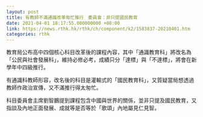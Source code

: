 ```yaml
---
layout: post
title: 有教師不滿通識改革匆忙推行　委員會：非只提國民教育
date: 2021-04-01 18:17:55.000000000 +08:00
link: https://news.rthk.hk/rthk/ch/component/k2/1583837-20210401.htm
categories: rthk
---
```


教育局公布高中四個核心科目改革後的課程內容，其中「通識教育科」將改名為「公民與社會發展科」，維持必修必考，成績只分「達標」與「不達標」，將會在新學年中四級推行。

有通識科教師形容，改名後的科目是灌輸式的「國民教育科」，又質疑當局想透過教師作政治宣傳，又不滿推行得太匆忙。

科目委員會主席劉智鵬提到課程包含中國與世界的關係，並非只提及國民教育，又指談及內地正面發展、成就等是否等於「歌頌」內地屬見仁見智。

